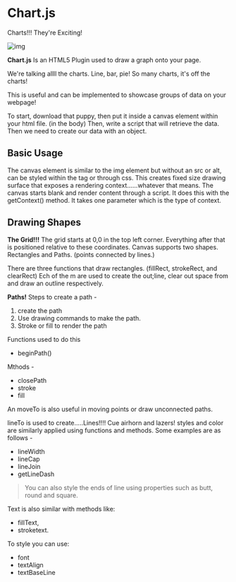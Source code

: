 # Chart.js

Charts!!! They're Exciting!

![img](https://www.jqueryhub.com/wp-content/uploads/2019/10/chart-js.jpg)


**Chart.js** Is an HTML5 Plugin used to draw a graph onto your page.

We're talking allll the charts. Line, bar, pie! So many charts, it's off the charts!

This is useful and can be implemented to showcase groups of data on your webpage!


To start, download that puppy, then put it inside a canvas element within your html file. (in the body) Then, write a script that will retrieve the data. Then we need to create our data with an object.




## Basic Usage

The canvas element is similar to the img element but without an src or alt, can be styled within the tag or through css.
This creates fixed size drawing surface that exposes a rendering context......whatever that means. 
The canvas starts blank and render content through a script.
It does this with the getContext() method. It takes one parameter which is the type of context. 

## Drawing Shapes

**The Grid!!!** 
The grid starts at 0,0 in the top left corner. Everything after that is positioned relative to these coordinates. 
Canvas supports two shapes. Rectangles and Paths. (points connected by lines.)

There are three functions that draw rectangles. (fillRect, strokeRect, and clearRect)
Ech of the m are used to create the out;line, clear out space from and draw an outline respectively.

**Paths!**
Steps to create a path - 
1. create the path
1. Use drawing commands to make the path.
1. Stroke or fill to render the path

Functions used to do this
- beginPath()

Mthods - 
- closePath
- stroke
- fill

An moveTo is also useful in moving points or draw unconnected paths.

lineTo is used to create.....Lines!!!! Cue airhorn and lazers!
 styles and color are similarly applied using functions and methods. Some examples are as follows - 

 - lineWidth
 - lineCap
 - lineJoin
 - getLineDash



 > You can also style the ends of line using properties such as butt, round and square.

 Text is also similar with methods like:

 - fillText, 
 - stroketext.

 To style you can use: 

 - font
 - textAlign
 - textBaseLine

